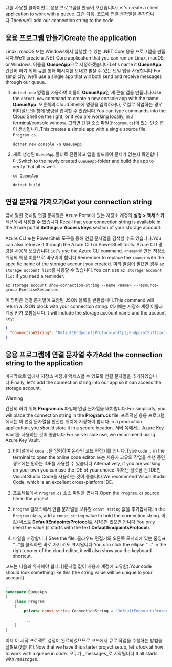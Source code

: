 <span data-ttu-id="eb83a-101">큐를 사용할 클라이언트 응용 프로그램을 만들어 보겠습니다.</span><span class="sxs-lookup"><span data-stu-id="eb83a-101">Let's create a client application to work with a queue.</span></span> <span data-ttu-id="eb83a-102">그런 다음, 코드에 연결 문자열을 추가합니다.</span><span class="sxs-lookup"><span data-stu-id="eb83a-102">Then we'll add our connection string to the code.</span></span>

## <a name="create-the-application"></a><span data-ttu-id="eb83a-103">응용 프로그램 만들기</span><span class="sxs-lookup"><span data-stu-id="eb83a-103">Create the application</span></span>

<span data-ttu-id="eb83a-104">Linux, macOS 또는 Windows에서 실행할 수 있는 .NET Core 응용 프로그램을 만듭니다.</span><span class="sxs-lookup"><span data-stu-id="eb83a-104">We'll create a .NET Core application that you can run on Linux, macOS, or Windows.</span></span> <span data-ttu-id="eb83a-105">이름을 **QueueApp**으로 지정하겠습니다.</span><span class="sxs-lookup"><span data-stu-id="eb83a-105">Let's name it **QueueApp**.</span></span> <span data-ttu-id="eb83a-106">간단히 하기 위해 큐를 통해 메시지를 보내고 받을 수 있는 단일 앱을 사용합니다.</span><span class="sxs-lookup"><span data-stu-id="eb83a-106">For simplicity, we'll use a single app that will both send and receive messages through our queue.</span></span>

1. <span data-ttu-id="eb83a-107">`dotnet new` 명령을 사용하여 이름이 **QueueApp**인 새 콘솔 앱을 만듭니다.</span><span class="sxs-lookup"><span data-stu-id="eb83a-107">Use the `dotnet new` command to create a new console app with the name **QueueApp**.</span></span> <span data-ttu-id="eb83a-108">오른쪽의 Cloud Shell에 명령을 입력하거나, 로컬로 작업하는 경우 터미널/콘솔 창에 명령을 입력할 수 있습니다.</span><span class="sxs-lookup"><span data-stu-id="eb83a-108">You can type commands into the Cloud Shell on the right, or if you are working locally, in a terminal/console window.</span></span> <span data-ttu-id="eb83a-109">그러면 단일 소스 파일(`Program.cs`)이 있는 단순 앱이 생성됩니다.</span><span class="sxs-lookup"><span data-stu-id="eb83a-109">This creates a simple app with a single source file: `Program.cs`.</span></span>

    ```azurecli
    dotnet new console -n QueueApp
    ```

1. <span data-ttu-id="eb83a-110">새로 생성된 `QueueApp` 폴더로 전환하고 앱을 빌드하여 문제가 없는지 확인합니다.</span><span class="sxs-lookup"><span data-stu-id="eb83a-110">Switch to the newly created `QueueApp` folder and build the app to verify that all is well.</span></span>

    ```azurecli
    cd QueueApp
    ```

    ```azurecli
    dotnet build
    ```

## <a name="get-your-connection-string"></a><span data-ttu-id="eb83a-111">연결 문자열 가져오기</span><span class="sxs-lookup"><span data-stu-id="eb83a-111">Get your connection string</span></span>

<span data-ttu-id="eb83a-112">앞서 말한 것처럼 연결 문자열은 Azure Portal에 있는 저장소 계정의 **설정 > 액세스 키** 섹션에서 사용할 수 있습니다.</span><span class="sxs-lookup"><span data-stu-id="eb83a-112">Recall that your connection string is available in the Azure portal **Settings > Access keys** section of your storage account.</span></span>

<span data-ttu-id="eb83a-113">Azure CLI 또는 PowerShell 도구를 통해 연결 문자열을 검색할 수도 있습니다.</span><span class="sxs-lookup"><span data-stu-id="eb83a-113">You can also retrieve it through the Azure CLI or PowerShell tools.</span></span> <span data-ttu-id="eb83a-114">Azure CLI 명령을 사용해 보겠습니다.</span><span class="sxs-lookup"><span data-stu-id="eb83a-114">Let's use the Azure CLI command.</span></span> <span data-ttu-id="eb83a-115">`<name>`을 만든 저장소 계정의 특정 이름으로 바꾸어야 합니다.</span><span class="sxs-lookup"><span data-stu-id="eb83a-115">Remember to replace the `<name>` with the specific name of the storage account you created.</span></span> <span data-ttu-id="eb83a-116">미리 알림이 필요한 경우 `az storage account list`를 사용할 수 있습니다.</span><span class="sxs-lookup"><span data-stu-id="eb83a-116">You can use `az storage account list` if you need a reminder.</span></span>

```azurecli
az storage account show-connection-string --name <name> --resource-group ExerciseResources
```

<span data-ttu-id="eb83a-117">이 명령은 연결 문자열이 포함된 JSON 블록을 반환합니다.</span><span class="sxs-lookup"><span data-stu-id="eb83a-117">This command will return a JSON block with your connection string.</span></span> <span data-ttu-id="eb83a-118">여기에는 저장소 계정 이름과 계정 키가 포함됩니다.</span><span class="sxs-lookup"><span data-stu-id="eb83a-118">It will include the storage account name and the account key:</span></span>

```json
{
  "connectionString": "DefaultEndpointsProtocol=https;EndpointSuffix=core.windows.net;AccountName=<name>;AccountKey=vyw6aKz2PtSAgQ4ljJQgJFgxbCETdXt39ZyYQ5fLqoBJj/gT+43TbrhoVco7Rqj/AAJVlvFORRfnYqGHiX9QcQ=="
}
```

## <a name="add-the-connection-string-to-the-application"></a><span data-ttu-id="eb83a-119">응용 프로그램에 연결 문자열 추가</span><span class="sxs-lookup"><span data-stu-id="eb83a-119">Add the connection string to the application</span></span>

<span data-ttu-id="eb83a-120">마지막으로 앱에서 저장소 계정에 액세스할 수 있도록 연결 문자열을 추가하겠습니다.</span><span class="sxs-lookup"><span data-stu-id="eb83a-120">Finally, let's add the connection string into our app so it can access the storage account.</span></span>

> [!WARNING]
> <span data-ttu-id="eb83a-121">간단히 하기 위해 **Program.cs** 파일에 연결 문자열을 배치합니다.</span><span class="sxs-lookup"><span data-stu-id="eb83a-121">For simplicity, you will place the connection string in the **Program.cs** file.</span></span> <span data-ttu-id="eb83a-122">프로덕션 응용 프로그램에서는 이 연결 문자열을 안전한 위치에 저장해야 합니다.</span><span class="sxs-lookup"><span data-stu-id="eb83a-122">In a production application, you should store it in a secure location.</span></span> <span data-ttu-id="eb83a-123">서버 쪽에서는 Azure Key Vault를 사용하는 것이 좋습니다.</span><span class="sxs-lookup"><span data-stu-id="eb83a-123">For server side use, we recommend using Azure Key Vault.</span></span>

1. <span data-ttu-id="eb83a-124">터미널에서 `code .`을 입력하여 온라인 코드 편집기를 엽니다.</span><span class="sxs-lookup"><span data-stu-id="eb83a-124">Type `code .` in the terminal to open the online code editor.</span></span> <span data-ttu-id="eb83a-125">또는 사용자 고유의 작업을 수행 중인 경우에는 원하는 IDE를 사용할 수 있습니다.</span><span class="sxs-lookup"><span data-stu-id="eb83a-125">Alternatively, if you are working on your own you can use the IDE of your choice.</span></span> <span data-ttu-id="eb83a-126">뛰어난 플랫폼 간 IDE인 Visual Studio Code를 사용하는 것이 좋습니다.</span><span class="sxs-lookup"><span data-stu-id="eb83a-126">We recommend Visual Studio Code, which is an excellent cross-platform IDE.</span></span>

1. <span data-ttu-id="eb83a-127">프로젝트에서 `Program.cs` 소스 파일을 엽니다.</span><span class="sxs-lookup"><span data-stu-id="eb83a-127">Open the `Program.cs` source file in the project.</span></span>

1. <span data-ttu-id="eb83a-128">`Program` 클래스에서 연결 문자열을 보유할 `const string` 값을 추가합니다.</span><span class="sxs-lookup"><span data-stu-id="eb83a-128">In the `Program` class, add a `const string` value to hold the connection string.</span></span> <span data-ttu-id="eb83a-129">이 값(텍스트 **DefaultEndpointsProtocol**로 시작)만 있으면 됩니다.</span><span class="sxs-lookup"><span data-stu-id="eb83a-129">You only need the value (it starts with the text **DefaultEndpointsProtocol**).</span></span>

1. <span data-ttu-id="eb83a-130">파일을 저장합니다.</span><span class="sxs-lookup"><span data-stu-id="eb83a-130">Save the file.</span></span> <span data-ttu-id="eb83a-131">클라우드 편집기의 오른쪽 모서리에 있는 줄임표 “...”를 클릭하면 바로 가기 키도 표시됩니다.</span><span class="sxs-lookup"><span data-stu-id="eb83a-131">You can click the ellipse "..." in the right corner of the cloud editor, it will also show you the keyboard shortcut.</span></span>

<span data-ttu-id="eb83a-132">코드는 다음과 유사해야 합니다(문자열 값이 사용자 계정에 고유함).</span><span class="sxs-lookup"><span data-stu-id="eb83a-132">Your code should look something like this (the string value will be unique to your account).</span></span>

```csharp
...
namespace QueueApp
{
    class Program
    {
        private const string ConnectionString = "DefaultEndpointsProtocol=https; ...";
        
        ...
    }
}
```

<span data-ttu-id="eb83a-133">이제 이 시작 프로젝트 설정이 완료되었으므로 코드에서 큐로 작업을 수행하는 방법을 살펴보겠습니다.</span><span class="sxs-lookup"><span data-stu-id="eb83a-133">Now that we have this starter project setup, let's look at how to work with a queue in code.</span></span> <span data-ttu-id="eb83a-134">모두가 _messages_로 시작됩니다.</span><span class="sxs-lookup"><span data-stu-id="eb83a-134">It all starts with _messages_.</span></span>